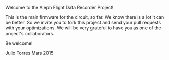 Welcome to the Aleph Flight Data Recorder Project!

This is the main firmware for the circuit, so far. We know there is a lot it can
be better. So we invite you to fork this project and send your pull requests
with your optimizations. We will be very grateful to have you as one of the
project's collaborators.

Be welcome!

Julio Torres
Mars 2015
